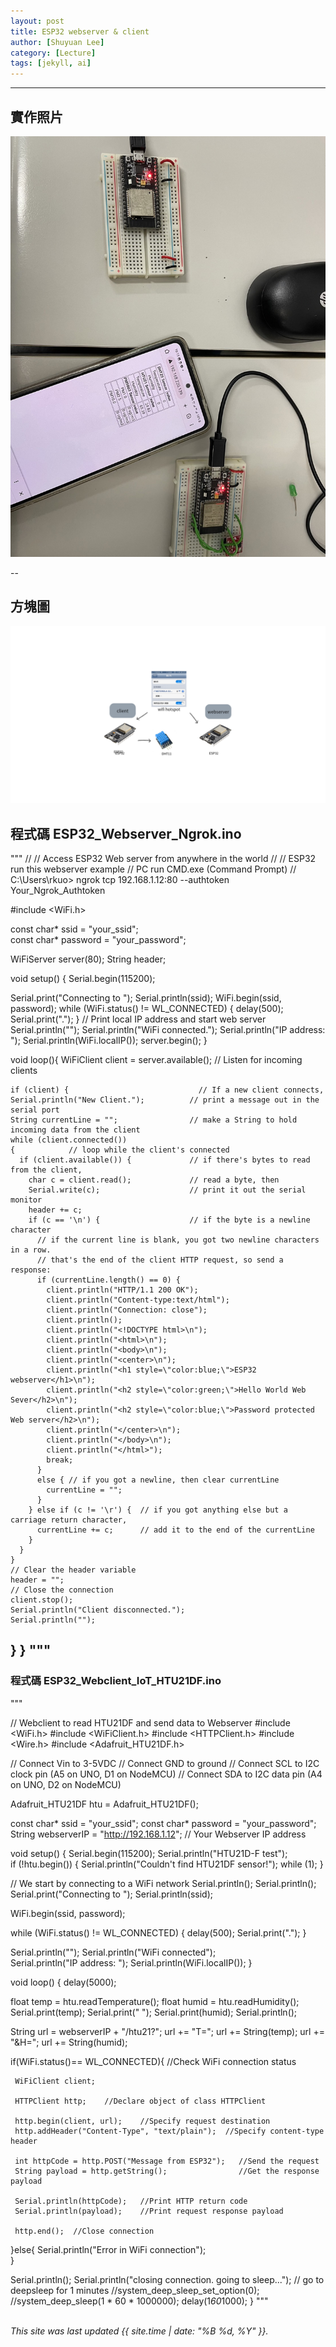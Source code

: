 ```yaml
---
layout: post
title: ESP32 webserver & client
author: [Shuyuan Lee]
category: [Lecture]
tags: [jekyll, ai]
---
```




---
## 實作照片
![](https://github.com/shuyuan9215/MCU-course-project/blob/main/images/S__46858246.jpg?raw=true)

--

## 方塊圖

![](https://github.com/shuyuan9215/MCU-course-project/blob/main/images/iot.png?raw=true)


## 程式碼 ESP32_Webserver_Ngrok.ino
"""
//
// Access ESP32 Web server from anywhere in the world
//
// ESP32 run this webserver example
// PC run CMD.exe (Command Prompt)
// C:\Users\rkuo> ngrok tcp 192.168.1.12:80 --authtoken Your_Ngrok_Authtoken

#include <WiFi.h>

const char* ssid = "your_ssid";  
const char* password = "your_password";

WiFiServer server(80);
String header;


void setup() {
  Serial.begin(115200);
  
  Serial.print("Connecting to ");
  Serial.println(ssid);
  WiFi.begin(ssid, password);
  while (WiFi.status() != WL_CONNECTED) {
    delay(500);
    Serial.print(".");
  }
  // Print local IP address and start web server
  Serial.println("");
  Serial.println("WiFi connected.");
  Serial.println("IP address: ");
  Serial.println(WiFi.localIP());
  server.begin();
}

void loop(){
  WiFiClient client = server.available();   // Listen for incoming clients
  
    if (client) {                             // If a new client connects,
    Serial.println("New Client.");          // print a message out in the serial port
    String currentLine = "";                // make a String to hold incoming data from the client
    while (client.connected()) 
    {            // loop while the client's connected
      if (client.available()) {             // if there's bytes to read from the client,
        char c = client.read();             // read a byte, then
        Serial.write(c);                    // print it out the serial monitor
        header += c;
        if (c == '\n') {                    // if the byte is a newline character
          // if the current line is blank, you got two newline characters in a row.
          // that's the end of the client HTTP request, so send a response:
          if (currentLine.length() == 0) {
            client.println("HTTP/1.1 200 OK");
            client.println("Content-type:text/html");
            client.println("Connection: close");
            client.println();
            client.println("<!DOCTYPE html>\n");
            client.println("<html>\n");
            client.println("<body>\n");
            client.println("<center>\n");
            client.println("<h1 style=\"color:blue;\">ESP32 webserver</h1>\n");
            client.println("<h2 style=\"color:green;\">Hello World Web Sever</h2>\n");
            client.println("<h2 style=\"color:blue;\">Password protected Web server</h2>\n");
            client.println("</center>\n");
            client.println("</body>\n");
            client.println("</html>");
            break;                       
          } 
          else { // if you got a newline, then clear currentLine
            currentLine = "";
          }
        } else if (c != '\r') {  // if you got anything else but a carriage return character,
          currentLine += c;      // add it to the end of the currentLine
        }
      }
    }
    // Clear the header variable
    header = "";
    // Close the connection
    client.stop();
    Serial.println("Client disconnected.");
    Serial.println("");
  }
}
"""
---
### 程式碼 ESP32_Webclient_IoT_HTU21DF.ino
"""

// Webclient to read HTU21DF and send data to Webserver
#include <WiFi.h>
#include <WiFiClient.h>
#include <HTTPClient.h>
#include <Wire.h>
#include <Adafruit_HTU21DF.h>

// Connect Vin to 3-5VDC
// Connect GND to ground
// Connect SCL to I2C clock pin (A5 on UNO, D1 on NodeMCU)
// Connect SDA to I2C data pin (A4 on UNO, D2 on NodeMCU)

Adafruit_HTU21DF htu = Adafruit_HTU21DF();

const char* ssid     = "your_ssid";
const char* password = "your_password";
String      webserverIP = "http://192.168.1.12"; // Your Webserver IP address

void setup() {
  Serial.begin(115200);
  Serial.println("HTU21D-F test");  
  if (!htu.begin()) {
    Serial.println("Couldn't find HTU21DF sensor!");
    while (1);
  }
  
  // We start by connecting to a WiFi network
  Serial.println();
  Serial.println();
  Serial.print("Connecting to ");
  Serial.println(ssid);
  
  WiFi.begin(ssid, password);
  
  while (WiFi.status() != WL_CONNECTED) {
    delay(500);
    Serial.print(".");
  }

  Serial.println("");
  Serial.println("WiFi connected");  
  Serial.println("IP address: ");
  Serial.println(WiFi.localIP());
}

void loop() {
  delay(5000);

  float temp  = htu.readTemperature();
  float humid = htu.readHumidity();
  Serial.print(temp);
  Serial.print(" ");
  Serial.print(humid);
  Serial.println();
  
  String url = webserverIP + "/htu21?";
  url += "T=";
  url += String(temp);
  url += "&H=";
  url += String(humid);
  
  if(WiFi.status()== WL_CONNECTED){   //Check WiFi connection status

     WiFiClient client;

     HTTPClient http;    //Declare object of class HTTPClient
 
     http.begin(client, url);    //Specify request destination
     http.addHeader("Content-Type", "text/plain");  //Specify content-type header
 
     int httpCode = http.POST("Message from ESP32");   //Send the request
     String payload = http.getString();                //Get the response payload
 
     Serial.println(httpCode);   //Print HTTP return code
     Serial.println(payload);    //Print request response payload

     http.end();  //Close connection
 
   }else{
      Serial.println("Error in WiFi connection");   
   }
  
  Serial.println();
  Serial.println("closing connection. going to sleep...");
  // go to deepsleep for 1 minutes
  //system_deep_sleep_set_option(0);
  //system_deep_sleep(1 * 60 * 1000000);
  delay(1*60*1000);
}
"""
<br>
<br>

*This site was last updated {{ site.time | date: "%B %d, %Y" }}.*


